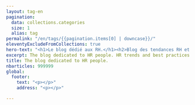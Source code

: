 ```yaml
---
layout: tag-en
pagination:
  data: collections.categories
  size: 1
  alias: tag
permalink: "/en/tags/{{pagination.items[0] | downcase}}/"
eleventyExcludeFromCollections: true
hero-text: "<h1>Le blog dédié aux RH.</h1><h2>Blog des tendances RH et bonnes pratiques</h2>"
excerpt: The blog dedicated to HR people. HR trends and best practices blog
title: The blog dedicated to HR people.
nbarticles: 999999
global:
  footer:
    text: "<p></p>"
    address: "<p></p>"

---
```

